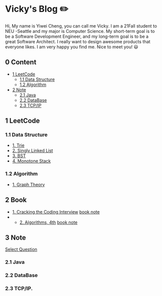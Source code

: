 # Vicky's Blog :pencil2:

Hi, My name is Yiwei Cheng, you can call me Vicky. I am a 21Fall student to NEU -Seattle and my major is Computer Science. My short-term goal is to be a Software Development Engineer, and my long-term goal is to be a great Software Architect. I really want to design awesome products that everyone likes. I am very happy you find me. Nice to meet you! :smiley:


## 0 Content
- [1 LeetCode](#1-leetcode)
  * [1.1 Data Structure](#11-data-structure)
  * [1.2 Algorithm](#12-algorithm)
- [2 Note](#2-note)
  * [2.1 Java](#21-java)
  * [2.2 DataBase](#22-database)
  * [2.3 TCP/IP](#23-TCP/IP)




## 1 LeetCode 

### 1.1 Data Structure

- [1. Trie](https://github.com/sbchengyiwei/Vicky_Blog/blob/main/Trie/trie.md)
- [2. Singly Linked List](https://github.com/sbchengyiwei/Vicky_Blog/blob/main/singly%20linked%20list/singly%20linked%20list.md)
- [3. BST](https://github.com/sbchengyiwei/Vicky_Blog/blob/main/BST/Binary%20Search%20Tree.md)
- [4. Monotone Stack](https://github.com/sbchengyiwei/Vicky_Blog/blob/main/Monotone%20Stack/Monotone%20Stack.md)


### 1.2 Algorithm

- [1. Graph Theory](https://github.com/sbchengyiwei/Vicky_Blog/blob/main/Graph%20Theory/Graph%20Theory.md)

## 2 Book

- [1. Cracking the Coding Interview](https://github.com/sbchengyiwei/Vicky_Blog/blob/main/book%20notes/Cracking%20the%20Coding%20Interview%20189%20Programming%20Questions%20and%20Solutions.pdf)   [book note]()
- - [2. Algorithms, 4th](https://github.com/sbchengyiwei/Vicky_Blog/blob/main/book%20notes/Algorithms%2C%204th%20Edition(%E7%AE%97%E6%B3%95%EF%BC%8C%E7%AC%AC%E5%9B%9B%E7%89%88%EF%BC%8C%E8%8B%B1%E6%96%87%E7%89%88).pdf)   [book note](https://github.com/sbchengyiwei/Vicky_Blog/blob/main/book%20notes/algorithms.md)

## 3 Note 

[Select Question](https://osjobs.net/topk/%E8%85%BE%E8%AE%AF/)

### 2.1 Java
### 2.2 DataBase
### 2.3 TCP/IP.
